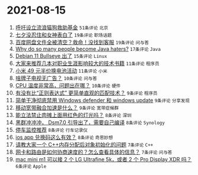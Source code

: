 # 2021-08-15

1. [呼吁设立流浪猫狗救助基金](https://www.v2ex.com/t/795876) `51条评论` `北京`
1. [七夕没忍住和女神表白了](https://www.v2ex.com/t/795882) `19条评论` `职场话题`
1. [百度网盘文件全被清空？救命！没找到客服](https://www.v2ex.com/t/795851) `19条评论` `问与答`
1. [Why do so many people become Java haters?](https://www.v2ex.com/t/795881) `17条评论` `Java`
1. [Debian 11 Bullseye 出了](https://www.v2ex.com/t/795840) `15条评论` `Linux`
1. [大家来推荐几本对职业生涯影响较大的技术书籍](https://www.v2ex.com/t/795885) `11条评论` `程序员`
1. [小米 49 元半价换电池活动](https://www.v2ex.com/t/795866) `11条评论` `小米`
1. [啥牌子电视无广告？](https://www.v2ex.com/t/795884) `10条评论` `问与答`
1. [CPU 温度非常高，问题出在哪？](https://www.v2ex.com/t/795868) `10条评论` `硬件`
1. [有没有比“正则表达式” 更简单直观的匹配技术？](https://www.v2ex.com/t/795888) `9条评论` `程序员`
1. [简单干净彻底禁用 Windows defender 和 windows update](https://www.v2ex.com/t/795860) `9条评论` `分享发现`
1. [移动宽带融合加速是什么？](https://www.v2ex.com/t/795841) `9条评论` `宽带症候群`
1. [能立法禁止肉摊上面用红色的灯光吗？](https://www.v2ex.com/t/795865) `8条评论` `深圳`
1. [黑群冲冲冲， Dsm7.0 引导出了，需要自己编译](https://www.v2ex.com/t/795863) `8条评论` `Synology`
1. [停车监控推荐](https://www.v2ex.com/t/795849) `8条评论` `行车记录仪`
1. [ios app 兑换码这么有效？](https://www.v2ex.com/t/795846) `8条评论` `奇思妙想`
1. [请教大家一个 C++内存分配后对象初始化的问题](https://www.v2ex.com/t/795873) `7条评论` `C++`
1. [网卡和路由是如何协商速度的？怎么查看具体的信息？](https://www.v2ex.com/t/795839) `7条评论` `问与答`
1. [mac mini m1 可以接 2 个 LG Ultrafine 5k，或者 2 个 Pro Display XDR 吗？](https://www.v2ex.com/t/795854) `6条评论` `Apple`

